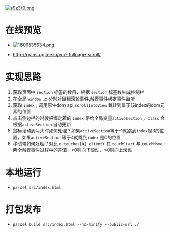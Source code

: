 [![s9z3t0.png]('./src/1.jpeg')](https://imgchr.com/i/s9z3t0)
# 在线预览
- ![1609835634.png](https://i.loli.net/2021/01/05/6c5JUFDhR3iemQ9.png)

- http://ryansu.gitee.io/vue-fullpage-scroll/  
# 实现思路
1. 获取页面中 `section` 标签的数目，根据 `section` 标签数生成控制栏
2. 在全局 `window` 上 分别对鼠标滚轮事件,触摸事件绑定事件监听
3. 获取 `index` , 调用原生dom api,`scrollIntoView` 跳转到属于该index的dom元素的位置
7. 点击侧边栏的时候把绑定着的 `index` 带给全局变量`activeSection` ，`class` 会根据`activeSection` 自动更新
8. 鼠标滚动到两头时如何处理？如果`activeSection`等于-1就跳到`index`是3的位置，如果`activeSection` 等于4就跳到`index` 是0的位置
9. 移动端如何处理？对比 `e.touches[0].clientY` 在 `touchStart` 与 `touchMove` 两个触摸事件过程中的差值，>0则向下滚动，<0则向上滚动


# 本地运行
- `parcel src/index.html`
# 打包发布
- `parcel build src/index.html --no-minify --public-url ./`
